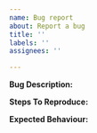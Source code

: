 ```yaml
---
name: Bug report
about: Report a bug
title: ''
labels: ''
assignees: ''

---
```


**Bug Description:**

**Steps To Reproduce:**

**Expected Behaviour:**
